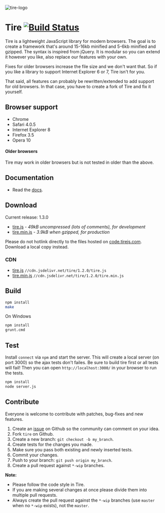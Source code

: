![tire-logo](http://static.forsmo.me/tire/logo/tire.js-100x100.png)

Tire [![Build Status](https://travis-ci.org/tirejs/tire.png?branch=master)](https://travis-ci.org/tirejs/tire)
========

Tire is a lightweight JavaScript library for modern browsers. The goal is to create a framework that's around 15-16kb minified and 5-6kb minified and gzipped. The syntax is inspired from jQuery. It is modular so you can extend it however you like, also replace our features with your own. 

Fixes for older browsers increase the file size and we don't want that. So if you like a library to support Internet Explorer 6 or 7, Tire isn't for you. 

That said, all features can probably be rewritten/extended to add support for old browsers. In that case, you have to create a fork of Tire and fix it yourself.

## Browser support 

* Chrome
* Safari 4.0.5
* Internet Explorer 8
* Firefox 3.5
* Opera 10

#### Older browsers

Tire may work in older browsers but is not tested in older than the above.

## Documentation

* Read the [docs](http://tirejs.com/).

## Download

Current release: 1.3.0

* [tire.js](http://code.tirejs.com/dist/all/tire-1.3.0.js) - _49kB uncompressed (lots of comments), for development_
* [tire.min.js](http://code.tirejs.com/dist/all/tire-1.3.0.min.js) - _3.9kB when gzipped, for production_

Please do not hotlink directly to the files hosted on [code.tirejs.com](http://code.tirejs.com). Download a local copy instead.

### CDN

* [tire.js](http://cdn.jsdelivr.net/tire/1.2.0/tire.js) `//cdn.jsdelivr.net/tire/1.2.0/tire.js`
* [tire.min.js](http://cdn.jsdelivr.net/tire/1.2.0/tire.min.js) `//cdn.jsdelivr.net/tire/1.2.0/tire.min.js`

## Build

```sh
npm install
make
```

On Windows
  
```sh
npm install
grunt.cmd
```

## Test

Install `connect` via `npm` and start the server. This will create a local server (on port 3000) so the ajax tests don't failes. Be sure to build tire first or all tests will fail! Then you can open `http://localhost:3000/` in your browser to run the tests.

```sh
npm install
node server.js
```
  
## Contribute

Everyone is welcome to contribute with patches, bug-fixes and new features.

1. Create an [issue](https://github.com/tirejs/tire/issues) on Github so the community can comment on your idea.
2. Fork `tire` on Github.
3. Create a new branch: `git checkout -b my_branch`.
4. Create tests for the changes you made.
5. Make sure you pass both existing and newly inserted tests.
6. Commit your changes.
7. Push to your branch: `git push origin my_branch`.
8. Create a pull request against `*-wip` branches.

**Note:**

* Please follow the code style in Tire.
* If you are making several changes at once please divide them into multiple pull requests.
* Always create the pull request against the `*-wip` branches (use `master` when no `*-wip` exists), not the `master`.
